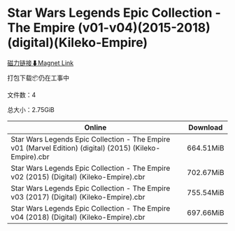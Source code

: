 # Star Wars Legends Epic Collection - The Empire (v01-v04)(2015-2018)(digital)(Kileko-Empire)

[磁力链接⬇Magnet Link](magnet:?xt=urn:btih:ec46815471dd0eac70bcd0b1011e2c0055b561db&dn=Star%20Wars%20Legends%20Epic%20Collection%20-%20The%20Empire%20%28v01-v04%29%282015-2018%29%28digital%29%28Kileko-Empire%29)

打包下载📦仍在工事中

文件数：4

总大小：2.75GiB

Online | Download
--- | ---
Star Wars Legends Epic Collection - The Empire v01 (Marvel Edition) (digital) (2015) (Kileko-Empire).cbr | 664.51MiB
Star Wars Legends Epic Collection - The Empire v02 (2015) (Digital) (Kileko-Empire).cbr | 702.67MiB
Star Wars Legends Epic Collection - The Empire v03 (2017) (Digital) (Kileko-Empire).cbr | 755.54MiB
Star Wars Legends Epic Collection - The Empire v04 (2018) (Digital) (Kileko-Empire).cbr | 697.66MiB